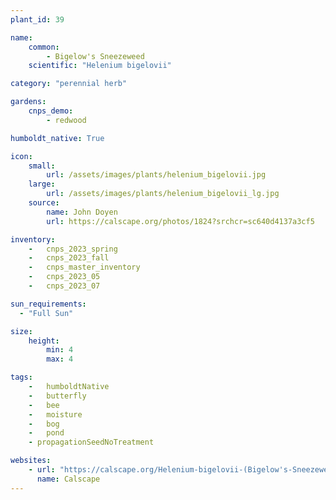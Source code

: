 ```yaml
---
plant_id: 39

name: 
    common: 
        - Bigelow's Sneezeweed
    scientific: "Helenium bigelovii"  

category: "perennial herb"

gardens: 
    cnps_demo:
        - redwood

humboldt_native: True

icon: 
    small: 
        url: /assets/images/plants/helenium_bigelovii.jpg 
    large: 
        url: /assets/images/plants/helenium_bigelovii_lg.jpg 
    source: 
        name: John Doyen 
        url: https://calscape.org/photos/1824?srchcr=sc640d4137a3cf5 

inventory: 
    -   cnps_2023_spring
    -   cnps_2023_fall
    -   cnps_master_inventory
    -   cnps_2023_05 
    -   cnps_2023_07 

sun_requirements:
  - "Full Sun"

size:
    height: 
        min: 4
        max: 4

tags:  
    -   humboldtNative
    -   butterfly
    -   bee
    -   moisture
    -   bog
    -   pond
    - propagationSeedNoTreatment

websites: 
    - url: "https://calscape.org/Helenium-bigelovii-(Bigelow's-Sneezeweed)"
      name: Calscape
---
```


